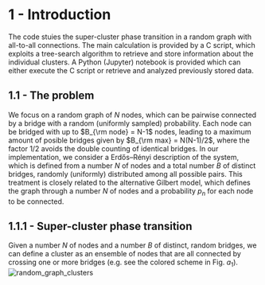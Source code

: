 # 1 - Introduction

The code stuies the super-cluster phase transition in a random graph with all-to-all connections. The main calculation is provided by a C script, which exploits a tree-search algorithm to retrieve and store information about the individual clusters. A Python (Jupyter) notebook is provided which can either execute the C script or retrieve and analyzed previously stored data.

## 1.1 - The problem

We focus on a random graph of $N$ nodes, which can be pairwise connected by a bridge with a random (uniformly sampled) probability. Each node can be bridged with up to $B_{\rm node} = N-1$ nodes, leading to a maximum amount of posible bridges given by $B_{\rm max} = N(N-1)/2$, where the factor $1/2$ avoids the double counting of identical bridges. In our implementation, we consider a Erdős–Rényi description of the system, which is defined from a number $N$ of nodes and a total number $B$ of distinct bridges, randomly (uniformly) distributed among all possible pairs. This treatment is closely related to the alternative Gilbert model, which defines the graph through a number $N$ of nodes and a probability $p_n$ for each node to be connected.

## 1.1.1 - Super-cluster phase transition
Given a number $N$ of nodes and a number $B$ of distinct, random bridges, we can define a cluster as an ensemble of nodes that are all connected by crossing one or more bridges (e.g. see the colored scheme in Fig. $a_1$). ![random_graph_clusters](https://github.com/user-attachments/assets/b91d77c0-82da-47fa-b299-592749ed0c87)
